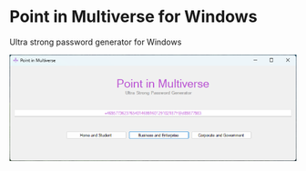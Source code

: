 # Point in Multiverse for Windows

Ultra strong password generator for Windows

![alt text](Point-in-Multiverse-for-Windows.png)


